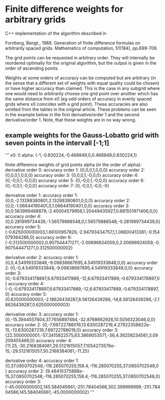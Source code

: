 # Finite difference weights for arbitrary grids

C++ implementation of the algorithm described in

Fornberg, Bengt., 1988. Generation of finite difference formulas on arbitrarily spaced grids. Mathematics of computation, 51(184), pp.699-706.

The grid points can be requested in arbitrary order.  They will internally be
reordered optimally for the original algorithm, but the output is given in the
order of ascending points.

Weights at some orders of accuracy can be computed but are arbitrary (in the
sense that a different set of weights with equal quality could be chosen) or
have higher accuracy than claimed.  This is the case in any subgrid where one
would need to arbitrarily choose one grid point over another which has the same
distance from x0 (eg odd orders of accuracy in evenly spaced grids where x0
coincides with a grid point).  These accuracies are also omitted from the
tables in the original article.  These problems can be seen in the example
below in the first derivative/order 1 and the second derivative/order 1.  Note,
that these weights are in no way wrong.



## example weights for the Gauss-Lobatto grid with seven points in the intervall [-1;1]

'''
x0: 0
alpha: {-1,-0.830224,-0.468849,0,0.468849,0.830224,1}

finite difference weights of grid points alpha (in the order of alpha):
derivative order 0: 
accuracy order 1: {0,0,0,1,0,0,0}
accuracy order 2: {0,0,0,1,0,0,0}
accuracy order 3: {0,0,0,1,-0,0,0}
accuracy order 4: {0,-0,0,1,-0,0,0}
accuracy order 5: {0,-0,0,1,-0,0,0}
accuracy order 6: {0,-0,0,1,-0,0,0}
accuracy order 7: {0,-0,0,1,-0,0,-0}

derivative order 1: 
accuracy order 1: {0,0,-2.13288380801,2.13288380801,0,0,0}
accuracy order 2: {0,0,-1.06644190401,0,1.06644190401,0,0}
accuracy order 3: {0,0.563999468879,-2.45004579956,1.20449435927,0.681551971406,0,0}
accuracy order 4: {0,0.281999734439,-1.56579888548,0,1.56579888548,-0.281999734439,0}
accuracy order 5: {-0.625000000003,1.66100957826,-2.94793434757,1,1.06600413361,-0.154079364286,0}
accuracy order 6: {-0.312500000002,0.907544471271,-2.00696924059,0,2.00696924059,-0.907544471271,0.312500000002}

derivative order 2: 
accuracy order 1: {0,0,4.54919333848,-9.09838667695,4.54919333848,0,0}
accuracy order 2: {0,-0,4.54919333848,-9.09838667695,4.54919333848,0,0}
accuracy order 3: {0,-0.679334178897,6.67933417889,-12,6.67933417889,-0.679334178897,0}
accuracy order 4: {-0,-0.679334178897,6.67933417889,-12,6.67933417889,-0.679334178897,0}
accuracy order 5: {0.625000000003,-2.18626439287,8.56126439286,-14,8.56126439286,-2.18626439287,0.625000000003}

derivative order 3: 
accuracy order 1: {0,-15.3944557604,37.7656897484,-32.8768662926,10.5056323046,0,0}
accuracy order 2: {0,-7.69722788019,13.6300287219,4.27922358622e-15,-13.6300287219,7.69722788019,0}
accuracy order 3: {22.5000000001,-57.3415822575,63.3869053571,-36,4.36258234561,3.09209455466,0}
accuracy order 4: {11.25,-30.2168384061,29.5121615057,7.1054273576e-15,-29.5121615057,30.2168384061,-11.25}

derivative order 4: 
accuracy order 1: {0,37.0850702548,-116.285070255,158.4,-116.285070255,37.0850702548,0}
accuracy order 2: {9.48410375888e-15,37.0850702548,-116.285070255,158.4,-116.285070255,37.0850702548,0}
accuracy order 3: {-45.0000000002,145.584045661,-251.78404566,302.399999999,-251.78404566,145.584045661,-45.0000000002}
'''
